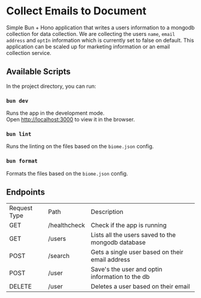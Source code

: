 # Collect Emails to Document

Simple Bun + Hono application that writes a users information to a mongodb collection for data collection. We are collecting the users `name`, `email address` and `optIn` information which is currently set to false on default. This application can be scaled up for marketing information or an email collection service.

## Available Scripts

In the project directory, you can run:

### `bun dev`

Runs the app in the development mode.<br />
Open [http://localhost:3000](http://localhost:3000) to view it in the browser.

### `bun lint`

Runs the linting on the files based on the `biome.json` config.

### `bun format`

Formats the files based on the `biome.json` config.

## Endpoints

|              |                  |                                 |
| ------------ | ---------------- | ------------------------------- |
| Request Type | Path             | Description                     |
| GET          | /healthcheck  | Check if the app is running          |
| GET          | /users       | Lists all the users saved to the mongodb database       |
| POST          | /search      | Gets a single user based on their email address          |
| POST         | /user      | Save's the user and optin information to the db            |
| DELETE          | /user | Deletes a user based on their email        |
